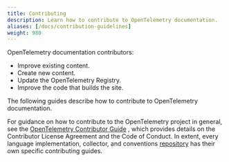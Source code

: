 ```yaml
---
title: Contributing
description: Learn how to contribute to OpenTelemetry documentation.
aliases: [/docs/contribution-guidelines]
weight: 980
---
```


OpenTelemetry documentation contributors:

- Improve existing content.
- Create new content.
- Update the OpenTelemetry Registry.
- Improve the code that builds the site.

The following guides describe how to contribute to OpenTelemetry documentation.

For guidance on how to contribute to the OpenTelemetry project in general, see
the
[OpenTelemetry Contributor Guide](https://github.com/open-telemetry/community/blob/main/CONTRIBUTING.md)
, which provides details on the Contributor License Agreement and the Code of
Conduct. In extent, every language implementation, collector, and conventions
[repository](https://github.com/open-telemetry/) has their own specific
contributing guides.
